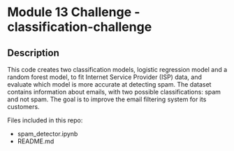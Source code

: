 # Module 13 Challenge - classification-challenge

## Description
This code creates two classification models, logistic regression model and a random forest model, to fit Internet Service Provider (ISP) data, and evaluate which model is more accurate at detecting spam. The dataset contains information about emails, with two possible classifications: spam and not spam. The goal is to improve the email filtering system for its customers.

Files included in this repo:
* spam_detector.ipynb
* README.md

